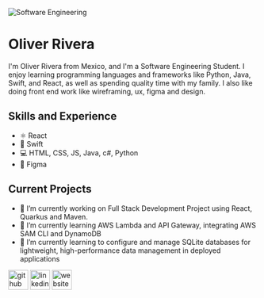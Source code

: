 ![Software Engineering](https://media.licdn.com/dms/image/v2/D5616AQG5m9HLDexXlA/profile-displaybackgroundimage-shrink_350_1400/profile-displaybackgroundimage-shrink_350_1400/0/1727947211664?e=1733356800&v=beta&t=OLfbrSPBGA26P5J5K2qo1e388XzITHeaTqrJUUTH7hU)

# Oliver Rivera
I'm Oliver Rivera from Mexico, and I'm a Software Engineering Student. I enjoy learning programming languages and frameworks like Python, Java, Swift, and React, as well as spending quality time with my family. I also like doing front end work like wireframing, ux, figma and design.

## Skills and Experience
* ⚛️ React
* 📱 Swift
* 💻 HTML, CSS, JS, Java, c#, Python
* 🧰 Figma

## Current Projects
- 🔭 I’m currently working on Full Stack Development Project using React, Quarkus and Maven. 
- 🌱 I’m currently learning AWS Lambda and API Gateway, integrating AWS SAM CLI and DynamoDB
- 🌱 I’m currently learning to configure and manage SQLite databases for lightweight, high-performance data management in deployed applications




[<img src='https://cdn.jsdelivr.net/npm/simple-icons@3.0.1/icons/github.svg' alt='github' height='40'>](https://github.com/olael94)  [<img src='https://cdn.jsdelivr.net/npm/simple-icons@3.0.1/icons/linkedin.svg' alt='linkedin' height='40'>](https://www.linkedin.com/in/oliver-rivera-software-engineer/)  [<img src='https://cdn.jsdelivr.net/npm/simple-icons@3.0.1/icons/icloud.svg' alt='website' height='40'>](https://olael94-cs-220-portfolio-final-with-correct-template.vercel.app/)  



